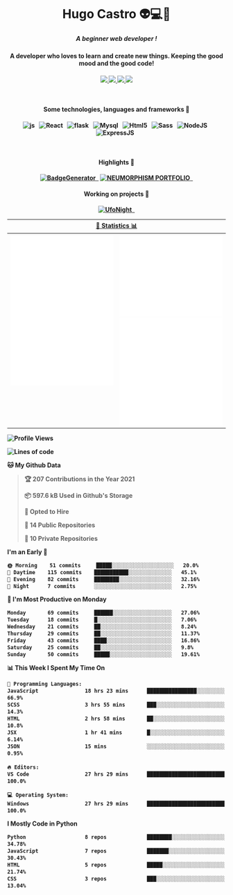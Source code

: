 <h1 align="center">Hugo Castro 👽💻🌌</h1>
<h5 align="center">A beginner web developer !</h5>
<h4 align="center">A developer who loves to learn and create new things. Keeping the good mood and the good code!<h4/>
<p align="center">
		<a href="https://stackoverflow.com/users/11444549/hugo">
		<img src="https://img.shields.io/badge/-Stackoverflow-79db75?style=for-the-badge&logo=Stackoverflow&logoColor=white" />
	</a>
		<a href="https://api.whatsapp.com/send?phone=5532988940411text=Oii, vim pelo github!">
		<img src="https://img.shields.io/badge/WHATSAPP-79db75.svg?&style=for-the-badge&logo=whatsapp&logoColor=white" />
	</a>
		<a href="mailto:hugocastrohc@outlook.com">
		<img src="https://img.shields.io/badge/email-79db75.svg?&style=for-the-badge&logo=protonmail&logoColor=white" />
	<a href="https://open.spotify.com/user/22uat6ppbmvcvyia5me7tdmci">
		<img src="https://img.shields.io/badge/spotify-79db75.svg?&style=for-the-badge&logo=spotify&logoColor=white" />
	</a>
</p>

<br>

<h4 align="center"> Some technologies, languages and frameworks 🚀<h4/>
<p align="center">
	<img src="https://img.shields.io/badge/javascript-79db75.svg?&style=for-the-badge&logo=javascript&logoColor=white" alt="js" />&nbsp;&nbsp;
	<img src="https://img.shields.io/badge/-React-79db75?style=for-the-badge&logo=react&logoColor=white" alt="React" />&nbsp;&nbsp;
	<img src="https://img.shields.io/badge/flask-79db75.svg?&style=for-the-badge&logo=flask&logoColor=white" alt="flask" />&nbsp;&nbsp;
	<img src="https://img.shields.io/badge/mysql-79db75.svg?style=for-the-badge&logo=mysql&logoColor=white" alt="Mysql" />&nbsp;&nbsp;
	<img src="https://img.shields.io/badge/html5-79db75.svg?style=for-the-badge&logo=html5&logoColor=white" alt="Html5" />&nbsp;&nbsp;
	<img src="https://img.shields.io/badge/sass-79db75.svg?style=for-the-badge&logo=sass&logoColor=white" alt="Sass" />&nbsp;&nbsp;
	<img src="https://img.shields.io/badge/node.js-79db75.svg?style=for-the-badge&" alt="NodeJS" />&nbsp;&nbsp;
	<img src="https://img.shields.io/badge/express.js-79db75.svg?style=for-the-badge&" alt="ExpressJS" />&nbsp;&nbsp;
	

</p>

<br>
<h4 align="center"> Highlights 🔆<h4/>
<p align="center">
	  <a text-decoration="none" href="https://pypi.org/project/BadgeGenerator"><img src="https://img.shields.io/badge/BadgeGenerator-79db75.svg?style=for-the-badge&logo=pythonfor-the-badge&logo=django" alt="BadgeGenerator" />&nbsp;&nbsp;<a/>
	<a text-decoration="none" href="https://github.com/HugoCastroBR/Neumorphism_Portfolio"><img src="https://img.shields.io/badge/neumorphism_portfolio-79db75.svg?style=for-the-badge" alt="NEUMORPHISM PORTFOLIO" />&nbsp;&nbsp;<a/>
</p>
<h4 align="center"> Working on projects 🔨<h4/>
	
<p align="center">
	<a text-decoration="none" href="https://github.com/HugoCastroBR/ufonight"><img src="https://img.shields.io/badge/UfoNight-79db75.svg?style=for-the-badge" alt="UfoNight"/>&nbsp;&nbsp;<a/>
</p>

<table>
	<tr>
	    <th colspan="2" align="center">
	      <a href="" >🧩 Statistics 📊 </a>
	    </th>
	</tr>
	<tr>
	    <th valign="top" width="600"><img src="https://github.com/HugoCastroBR/HugoCastroBR/blob/master/Isometric.svg"  /></th>
	    <th width="600"><img src="https://github.com/HugoCastroBR/HugoCastroBR/blob/master/metrics.plugin.habits.svg"  />
		<img src="https://github.com/HugoCastroBR/HugoCastroBR/blob/master/metrics.plugin.activity.svg"  />
	    </th>
  	</tr>
	
<table/>

<!--START_SECTION:waka-->
![Profile Views](http://img.shields.io/badge/Profile%20Views-91-blue)

![Lines of code](https://img.shields.io/badge/From%20Hello%20World%20I%27ve%20Written-70%20lines%20of%20code-blue)

**🐱 My Github Data** 

> 🏆 207 Contributions in the Year 2021
 > 
> 📦 597.6 kB Used in Github's Storage 
 > 
> 💼 Opted to Hire
 > 
> 📜 14 Public Repositories 
 > 
> 🔑 10 Private Repositories  
 > 
**I'm an Early 🐤** 

```text
🌞 Morning    51 commits     █████░░░░░░░░░░░░░░░░░░░░   20.0% 
🌆 Daytime    115 commits    ███████████░░░░░░░░░░░░░░   45.1% 
🌃 Evening    82 commits     ████████░░░░░░░░░░░░░░░░░   32.16% 
🌙 Night      7 commits      ░░░░░░░░░░░░░░░░░░░░░░░░░   2.75%

```
📅 **I'm Most Productive on Monday** 

```text
Monday       69 commits     ██████░░░░░░░░░░░░░░░░░░░   27.06% 
Tuesday      18 commits     █░░░░░░░░░░░░░░░░░░░░░░░░   7.06% 
Wednesday    21 commits     ██░░░░░░░░░░░░░░░░░░░░░░░   8.24% 
Thursday     29 commits     ██░░░░░░░░░░░░░░░░░░░░░░░   11.37% 
Friday       43 commits     ████░░░░░░░░░░░░░░░░░░░░░   16.86% 
Saturday     25 commits     ██░░░░░░░░░░░░░░░░░░░░░░░   9.8% 
Sunday       50 commits     █████░░░░░░░░░░░░░░░░░░░░   19.61%

```


📊 **This Week I Spent My Time On** 

```text
💬 Programming Languages: 
JavaScript               18 hrs 23 mins      ████████████████░░░░░░░░░   66.9% 
SCSS                     3 hrs 55 mins       ███░░░░░░░░░░░░░░░░░░░░░░   14.3% 
HTML                     2 hrs 58 mins       ██░░░░░░░░░░░░░░░░░░░░░░░   10.8% 
JSX                      1 hr 41 mins        █░░░░░░░░░░░░░░░░░░░░░░░░   6.14% 
JSON                     15 mins             ░░░░░░░░░░░░░░░░░░░░░░░░░   0.95%

🔥 Editors: 
VS Code                  27 hrs 29 mins      █████████████████████████   100.0%

💻 Operating System: 
Windows                  27 hrs 29 mins      █████████████████████████   100.0%

```

**I Mostly Code in Python** 

```text
Python                   8 repos             ████████░░░░░░░░░░░░░░░░░   34.78% 
JavaScript               7 repos             ███████░░░░░░░░░░░░░░░░░░   30.43% 
HTML                     5 repos             █████░░░░░░░░░░░░░░░░░░░░   21.74% 
CSS                      3 repos             ███░░░░░░░░░░░░░░░░░░░░░░   13.04%

```



<!--END_SECTION:waka-->


